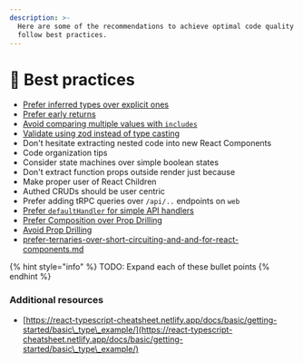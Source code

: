```yaml
---
description: >-
  Here are some of the recommendations to achieve optimal code quality and to
  follow best practices.
---
```


# 🎯 Best practices

* [Prefer inferred types over explicit ones](prefer-inferred-types-over-explicit-ones.md)
* [Prefer early returns](prefer-early-returns.md)
* [Avoid comparing multiple values with `includes`](avoid-comparing-multiple-values-with-includes.md)
* [Validate using zod instead of type casting](validate-using-zod-instead-of-type-casting.md)
* Don't hesitate extracting nested code into new React Components
* Code organization tips
* Consider state machines over simple boolean states
* Don't extract function props outside render just because
* Make proper user of React Children
* Authed CRUDs should be user centric
* Prefer adding tRPC queries over `/api/..`  endpoints on `web`
* [Prefer `defaultHandler` for simple API handlers](prefer-defaulthandler-for-simple-api-handlers.md)
* [Prefer Composition over Prop Drilling](prefer-composition-over-prop-drilling.md)
* [Avoid Prop Drilling](avoid-prop-drilling.md)
* [prefer-ternaries-over-short-circuiting-and-and-for-react-components.md](prefer-ternaries-over-short-circuiting-and-and-for-react-components.md "mention")

{% hint style="info" %}
TODO: Expand each of these bullet points
{% endhint %}

### Additional resources

* [https://react-typescript-cheatsheet.netlify.app/docs/basic/getting-started/basic\_type\_example/](https://react-typescript-cheatsheet.netlify.app/docs/basic/getting-started/basic\_type\_example/)




